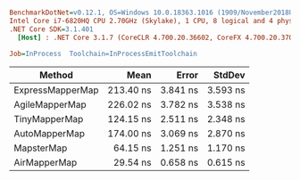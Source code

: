 ``` ini

BenchmarkDotNet=v0.12.1, OS=Windows 10.0.18363.1016 (1909/November2018Update/19H2)
Intel Core i7-6820HQ CPU 2.70GHz (Skylake), 1 CPU, 8 logical and 4 physical cores
.NET Core SDK=3.1.401
  [Host] : .NET Core 3.1.7 (CoreCLR 4.700.20.36602, CoreFX 4.700.20.37001), X64 RyuJIT

Job=InProcess  Toolchain=InProcessEmitToolchain  

```
|           Method |      Mean |    Error |   StdDev |
|----------------- |----------:|---------:|---------:|
| ExpressMapperMap | 213.40 ns | 3.841 ns | 3.593 ns |
|   AgileMapperMap | 226.02 ns | 3.782 ns | 3.538 ns |
|    TinyMapperMap | 124.15 ns | 2.511 ns | 2.348 ns |
|    AutoMapperMap | 174.00 ns | 3.069 ns | 2.870 ns |
|       MapsterMap |  64.15 ns | 1.251 ns | 1.170 ns |
|     AirMapperMap |  29.54 ns | 0.658 ns | 0.615 ns |
